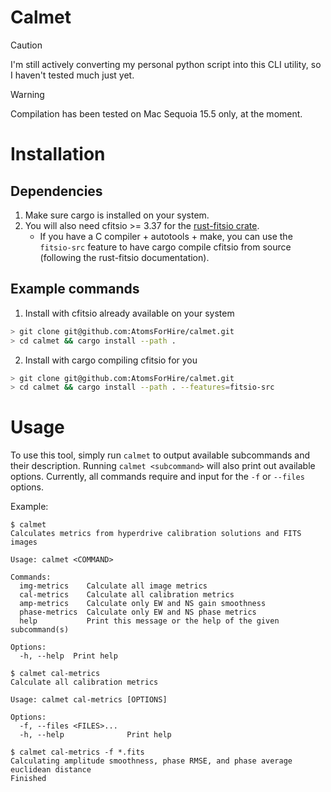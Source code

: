 # Calmet

> [!CAUTION]
I'm still actively converting my personal python script into this CLI utility, so
I haven't tested much just yet.

> [!WARNING]
Compilation has been tested on Mac Sequoia 15.5 only, at the moment.

# Installation

## Dependencies
1. Make sure cargo is installed on your system.
2. You will also need cfitsio >= 3.37 for the [rust-fitsio
   crate](https://github.com/simonrw/rust-fitsio).
   * If you have a C compiler + autotools + make, you can use the `fitsio-src`
   feature to have cargo compile cfitsio from source (following the rust-fitsio
   documentation).

## Example commands
1. Install with cfitsio already available on your system
```sh
> git clone git@github.com:AtomsForHire/calmet.git
> cd calmet && cargo install --path .
```

2. Install with cargo compiling cfitsio for you
```sh
> git clone git@github.com:AtomsForHire/calmet.git
> cd calmet && cargo install --path . --features=fitsio-src
```

# Usage
To use this tool, simply run `calmet` to output available subcommands and their
description. Running `calmet <subcommand>` will also print out available
options. Currently, all commands require and input for the `-f` or `--files`
options.

Example:
```
$ calmet
Calculates metrics from hyperdrive calibration solutions and FITS images

Usage: calmet <COMMAND>

Commands:
  img-metrics    Calculate all image metrics
  cal-metrics    Calculate all calibration metrics
  amp-metrics    Calculate only EW and NS gain smoothness
  phase-metrics  Calculate only EW and NS phase metrics
  help           Print this message or the help of the given subcommand(s)

Options:
  -h, --help  Print help
```

``` 
$ calmet cal-metrics
Calculate all calibration metrics

Usage: calmet cal-metrics [OPTIONS]

Options:
  -f, --files <FILES>...
  -h, --help              Print help
```

```
$ calmet cal-metrics -f *.fits
Calculating amplitude smoothness, phase RMSE, and phase average euclidean distance
Finished
```
